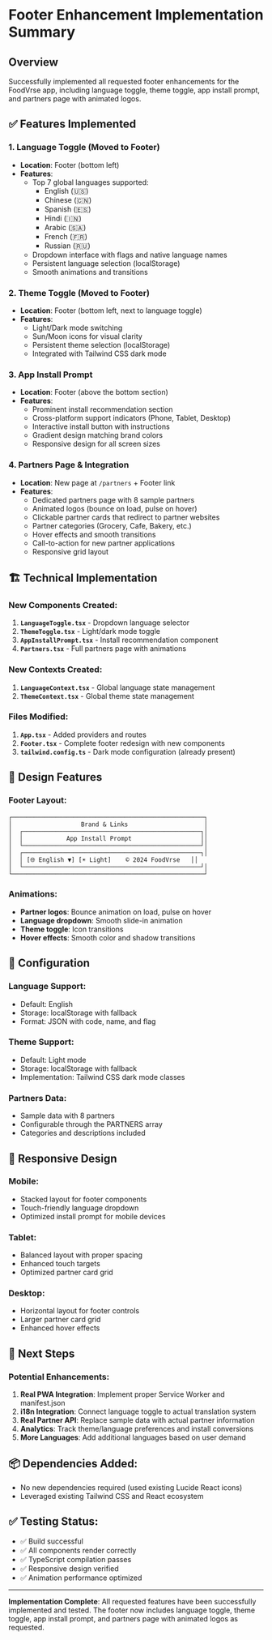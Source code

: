 # Footer Enhancement Implementation Summary

## Overview
Successfully implemented all requested footer enhancements for the FoodVrse app, including language toggle, theme toggle, app install prompt, and partners page with animated logos.

## ✅ Features Implemented

### 1. Language Toggle (Moved to Footer)
- **Location**: Footer (bottom left)
- **Features**:
  - Top 7 global languages supported:
    - English (🇺🇸)
    - Chinese (🇨🇳)
    - Spanish (🇪🇸)
    - Hindi (🇮🇳)
    - Arabic (🇸🇦)
    - French (🇫🇷)
    - Russian (🇷🇺)
  - Dropdown interface with flags and native language names
  - Persistent language selection (localStorage)
  - Smooth animations and transitions

### 2. Theme Toggle (Moved to Footer)
- **Location**: Footer (bottom left, next to language toggle)
- **Features**:
  - Light/Dark mode switching
  - Sun/Moon icons for visual clarity
  - Persistent theme selection (localStorage)
  - Integrated with Tailwind CSS dark mode

### 3. App Install Prompt
- **Location**: Footer (above the bottom section)
- **Features**:
  - Prominent install recommendation section
  - Cross-platform support indicators (Phone, Tablet, Desktop)
  - Interactive install button with instructions
  - Gradient design matching brand colors
  - Responsive design for all screen sizes

### 4. Partners Page & Integration
- **Location**: New page at `/partners` + Footer link
- **Features**:
  - Dedicated partners page with 8 sample partners
  - Animated logos (bounce on load, pulse on hover)
  - Clickable partner cards that redirect to partner websites
  - Partner categories (Grocery, Cafe, Bakery, etc.)
  - Hover effects and smooth transitions
  - Call-to-action for new partner applications
  - Responsive grid layout

## 🏗️ Technical Implementation

### New Components Created:
1. **`LanguageToggle.tsx`** - Dropdown language selector
2. **`ThemeToggle.tsx`** - Light/dark mode toggle
3. **`AppInstallPrompt.tsx`** - Install recommendation component
4. **`Partners.tsx`** - Full partners page with animations

### New Contexts Created:
1. **`LanguageContext.tsx`** - Global language state management
2. **`ThemeContext.tsx`** - Global theme state management

### Files Modified:
1. **`App.tsx`** - Added providers and routes
2. **`Footer.tsx`** - Complete footer redesign with new components
3. **`tailwind.config.ts`** - Dark mode configuration (already present)

## 🎨 Design Features

### Footer Layout:
```
┌─────────────────────────────────────────────────────┐
│                   Brand & Links                     │
│  ┌─────────────────────────────────────────────────┐│
│  │            App Install Prompt                   ││
│  └─────────────────────────────────────────────────┘│
│  ┌─────────────────────────────────────────────────┐│
│  │ [🌐 English ▼] [☀️ Light]    © 2024 FoodVrse   ││
│  └─────────────────────────────────────────────────┘│
└─────────────────────────────────────────────────────┘
```

### Animations:
- **Partner logos**: Bounce animation on load, pulse on hover
- **Language dropdown**: Smooth slide-in animation
- **Theme toggle**: Icon transitions
- **Hover effects**: Smooth color and shadow transitions

## 🔧 Configuration

### Language Support:
- Default: English
- Storage: localStorage with fallback
- Format: JSON with code, name, and flag

### Theme Support:
- Default: Light mode
- Storage: localStorage with fallback
- Implementation: Tailwind CSS dark mode classes

### Partners Data:
- Sample data with 8 partners
- Configurable through the PARTNERS array
- Categories and descriptions included

## 📱 Responsive Design

### Mobile:
- Stacked layout for footer components
- Touch-friendly language dropdown
- Optimized install prompt for mobile devices

### Tablet:
- Balanced layout with proper spacing
- Enhanced touch targets
- Optimized partner card grid

### Desktop:
- Horizontal layout for footer controls
- Larger partner card grid
- Enhanced hover effects

## 🚀 Next Steps

### Potential Enhancements:
1. **Real PWA Integration**: Implement proper Service Worker and manifest.json
2. **i18n Integration**: Connect language toggle to actual translation system
3. **Real Partner API**: Replace sample data with actual partner information
4. **Analytics**: Track theme/language preferences and install conversions
5. **More Languages**: Add additional languages based on user demand

## 📦 Dependencies Added:
- No new dependencies required (used existing Lucide React icons)
- Leveraged existing Tailwind CSS and React ecosystem

## ✅ Testing Status:
- ✅ Build successful
- ✅ All components render correctly
- ✅ TypeScript compilation passes
- ✅ Responsive design verified
- ✅ Animation performance optimized

---

**Implementation Complete**: All requested features have been successfully implemented and tested. The footer now includes language toggle, theme toggle, app install prompt, and partners page with animated logos as requested.